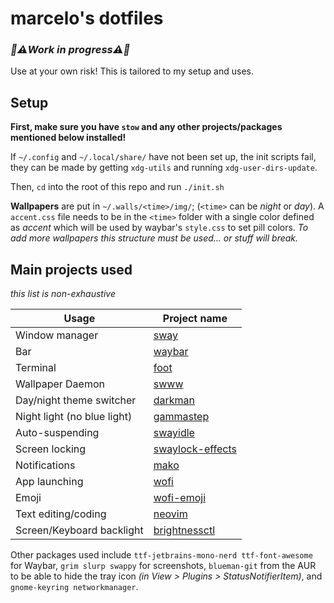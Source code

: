 # marcelo's dotfiles

### _🚧⚠️Work in progress⚠️🚧_

Use at your own risk! This is tailored to my setup and uses.

## Setup

**First, make sure you have `stow` and any other projects/packages
mentioned below installed!**

If `~/.config` and `~/.local/share/` have not been set up, the init
scripts fail, they can be made by getting `xdg-utils` and running
`xdg-user-dirs-update`.

Then, `cd` into the root of this repo and run `./init.sh`

**Wallpapers** are put in `~/.walls/<time>/img/`; (`<time>`
can be _night_ or _day_). A `accent.css` file needs to be in the
`<time>` folder with a single color defined as _accent_ which
will be used by waybar's `style.css` to set pill colors. _To
add more wallpapers this structure must be used... or stuff
will break._

## Main projects used

_this list is non-exhaustive_

| Usage                       | Project name       |
| --------------------------- | ------------------ |
| Window manager              | [sway]             |
| Bar                         | [waybar]           |
| Terminal                    | [foot]             |
| Wallpaper Daemon            | [swww]             |
| Day/night theme switcher    | [darkman]          |
| Night light (no blue light) | [gammastep]        |
| Auto-suspending             | [swayidle]         |
| Screen locking              | [swaylock-effects] |
| Notifications               | [mako]             |
| App launching               | [wofi]             |
| Emoji                       | [wofi-emoji]       |
| Text editing/coding         | [neovim]           |
| Screen/Keyboard backlight   | [brightnessctl]    |

Other packages used include `ttf-jetbrains-mono-nerd ttf-font-awesome`
for Waybar, `grim slurp swappy` for screenshots, `blueman-git` from
the AUR to be able to hide the tray icon _(in View > Plugins >
StatusNotifierItem)_, and `gnome-keyring networkmanager`.

[sway]: https://swaywm.org/
[waybar]: https://github.com/Alexays/Waybar
[foot]: https://codeberg.org/dnkl/foot
[swww]: https://github.com/Horus645/swww
[darkman]: https://gitlab.com/whynothugo/darkman
[gammastep]: https://gitlab.com/chinstrap/gammastep
[swayidle]: https://github.com/swaywm/swayidle
[swaylock-effects]: https://github.com/mortie/swaylock-effects
[mako]: https://github.com/emersion/mako
[wofi]: https://hg.sr.ht/~scoopta/wofi
[wofi-emoji]: https://github.com/Zeioth/wofi-emoji
[neovim]: https://neovim.io/
[brightnessctl]: https://github.com/Hummer12007/brightnessctl
